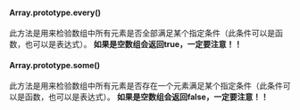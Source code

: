 #### Array.prototype.every()
此方法是用来检验数组中所有元素是否全部满足某个指定条件（此条件可以是函数，也可以是表达式）。 
 **如果是空数组会返回true，一定要注意！！**
 
#### Array.prototype.some()
此方法是用来检验数组中所有元素是否存在一个元素满足某个指定条件（此条件可以是函数，也可以是表达式）。 
**如果是空数组会返回false，一定要注意！！**
